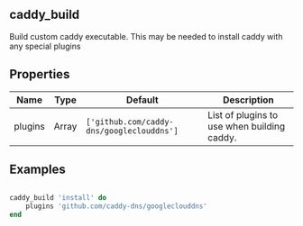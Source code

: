 ## caddy_build

Build custom caddy executable. This may be needed to install caddy with any special plugins

## Properties

|Name   |Type       |Default             |Description                        |
|-------|-----------|--------------------|-----------------------------------|
|plugins|Array      |`['github.com/caddy-dns/googleclouddns']`|List of plugins to use when building caddy.|

## Examples

```ruby

caddy_build 'install' do 
    plugins 'github.com/caddy-dns/googleclouddns'
end
